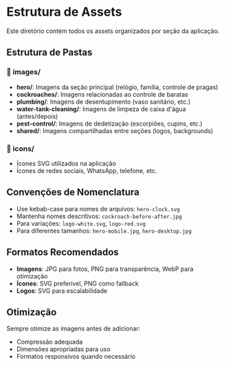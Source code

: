 # Estrutura de Assets

Este diretório contém todos os assets organizados por seção da aplicação.

## Estrutura de Pastas

### 📁 images/
- **hero/**: Imagens da seção principal (relógio, família, controle de pragas)
- **cockroaches/**: Imagens relacionadas ao controle de baratas
- **plumbing/**: Imagens de desentupimento (vaso sanitário, etc.)
- **water-tank-cleaning/**: Imagens de limpeza de caixa d'água (antes/depois)
- **pest-control/**: Imagens de dedetização (escorpiões, cupins, etc.)
- **shared/**: Imagens compartilhadas entre seções (logos, backgrounds)

### 📁 icons/
- Ícones SVG utilizados na aplicação
- Ícones de redes sociais, WhatsApp, telefone, etc.

## Convenções de Nomenclatura

- Use kebab-case para nomes de arquivos: `hero-clock.svg`
- Mantenha nomes descritivos: `cockroach-before-after.jpg`
- Para variações: `logo-white.svg`, `logo-red.svg`
- Para diferentes tamanhos: `hero-mobile.jpg`, `hero-desktop.jpg`

## Formatos Recomendados

- **Imagens**: JPG para fotos, PNG para transparência, WebP para otimização
- **Ícones**: SVG preferível, PNG como fallback
- **Logos**: SVG para escalabilidade

## Otimização

Sempre otimize as imagens antes de adicionar:
- Compressão adequada
- Dimensões apropriadas para uso
- Formatos responsivos quando necessário
